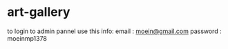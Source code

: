 # art-gallery
to login to admin pannel use this info:
email : moein@gmail.com
password : moeinmp1378
